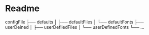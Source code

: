 # Readme

configFile
├── defaults
│   ├── defaultFiles
│   └── defaultFonts
├── userDeined
│   ├── userDefiledFiles
│   └── userDefinedFonts
└── ...
